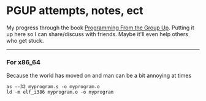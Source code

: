 # PGUP attempts, notes, ect

My progress through the book [Programming From the Group Up](savannah.nongnu.org/projects/pgubook/).
Putting it up here so I can share/discuss with friends. Maybe it'll even help others who get stuck.

---

### For x86_64

Because the world has moved on and man can be a bit annoying at times

````
as --32 myprogram.s -o myprogram.o
ld -m elf_i386 myprogram.o -o myprogram
````
